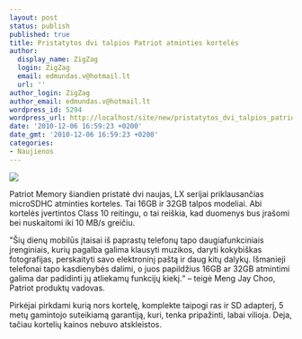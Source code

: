 ```yaml
---
layout: post
status: publish
published: true
title: Pristatytos dvi talpios Patriot atminties kortelės
author:
  display_name: ZigZag
  login: ZigZag
  email: edmundas.v@hotmail.lt
  url: ''
author_login: ZigZag
author_email: edmundas.v@hotmail.lt
wordpress_id: 5294
wordpress_url: http://localhost/site/new/pristatytos_dvi_talpios_patriot_atminties_korteles/
date: '2010-12-06 16:59:23 +0200'
date_gmt: '2010-12-06 16:59:23 +0200'
categories:
- Naujienos
---
```

<div class="imgright"><img src="http://www.part.lt/img/257feafb3dfaabab0cc370acb9f4642f804.jpg"  /></div>
<p>Patriot Memory šiandien pristatė dvi naujas, LX serijai priklausančias microSDHC atminties korteles. Tai 16GB ir 32GB talpos modeliai. Abi kortelės įvertintos Class 10 reitingu, o tai reiškia, kad duomenys bus įrašomi bei nuskaitomi iki 10 MB/s greičiu. </p>
<p>"Šių dienų mobilūs įtaisai iš paprastų telefonų tapo daugiafunkciniais įrenginiais, kurių pagalba galima klausyti muzikos, daryti kokybiškas fotografijas, perskaityti savo elektroninį paštą ir daug kitų dalykų. Išmanieji telefonai tapo kasdienybės dalimi, o juos papildžius 16GB ar 32GB atmintimi galima dar padidinti jų atliekamų funkcijų kiekį.“ – teigė Meng Jay Choo, Patriot produktų vadovas. </p>
<p>Pirkėjai pirkdami kurią nors kortelę, komplekte taipogi ras ir SD adapterį, 5 metų gamintojo suteikiamą garantiją, kuri, tenka pripažinti, labai vilioja. Deja, tačiau kortelių kainos nebuvo atskleistos.<br /></p>
